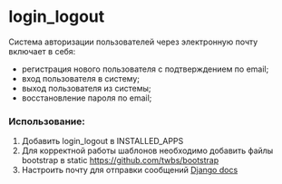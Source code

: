 # login_logout

Система авторизации пользователей через электронную почту включает в себя:
* регистрация нового пользователя с подтверждением по email;
* вход пользователя в систему;
* выход пользователя из системы;
* восстановление пароля по email;

### Использование:
1. Добавить login_logout в INSTALLED_APPS
2. Для корректной работы шаблонов необходимо добавить файлы bootstrap в static https://github.com/twbs/bootstrap
3. Настроить почту для отправки сообщений [Django docs](https://docs.djangoproject.com/en/1.11/ref/settings/#std:setting-EMAIL_HOST)
